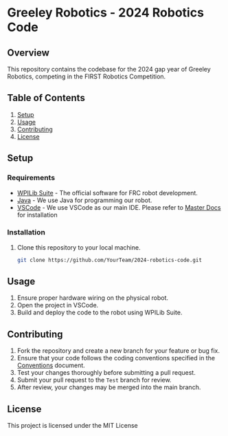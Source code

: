 # Greeley Robotics - 2024 Robotics Code

## Overview
This repository contains the codebase for the 2024 gap year of Greeley Robotics, competing in the FIRST Robotics Competition. 

## Table of Contents
1. [Setup](#setup)
2. [Usage](#usage)
3. [Contributing](#contributing)
4. [License](#license)

## Setup
### Requirements
- [WPILib Suite](https://github.com/wpilibsuite/allwpilib) - The official software for FRC robot development.
- [Java](https://www.java.com/en/download/) - We use Java for programming our robot.
- [VSCode](https://code.visualstudio.com/) - We use VSCode as our main IDE.
Please refer to [Master Docs](https://github.com/Greeley-Robotics/Master-Docs/blob/main/content/horace-greeley-frc-robotics-software-department.md#vscode-installation) for installation

### Installation
1. Clone this repository to your local machine.
   ```bash
   git clone https://github.com/YourTeam/2024-robotics-code.git

## Usage
1. Ensure proper hardware wiring on the physical robot.
2. Open the project in VSCode.
3. Build and deploy the code to the robot using WPILib Suite.

## Contributing
1. Fork the repository and create a new branch for your feature or bug fix.
2. Ensure that your code follows the coding conventions specified in the [Conventions](https://github.com/Greeley-Robotics/conventions) document.
3. Test your changes thoroughly before submitting a pull request.
4. Submit your pull request to the `Test` branch for review.
5. After review, your changes may be merged into the main branch.

## License
This project is licensed under the MIT License
